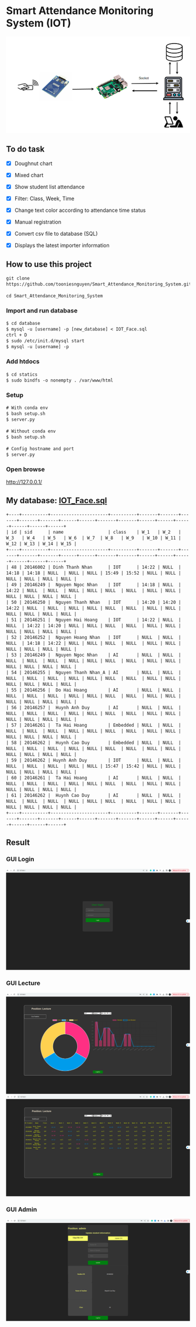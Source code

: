 # Smart Attendance Monitoring System (IOT)

![image](./images/pipeline.jpg)

## To do task
- [x] Doughnut chart
- [x] Mixed chart
- [x] Show student list attendance
- [x] Filter: Class, Week, Time
- [x] Change text color according to attendance time status
- [x] Manual registration
- [x] Convert csv file to database (SQL)
- [x] Displays the latest importer information


## How to use this project
```
git clone https://github.com/tooniesnguyen/Smart_Attendance_Monitoring_System.git

cd Smart_Attendance_Monitoring_System
```

### Import and run  database
```
$ cd database
$ mysql -u [username] -p [new_database] < IOT_Face.sql
ctrl + D
$ sudo /etc/init.d/mysql start
$ mysql -u [username] -p
```

### Add htdocs
```
$ cd statics
$ sudo bindfs -o nonempty . /var/www/html
```

### Setup
```
# With conda env
$ bash setup.sh
$ server.py

# Without conda env
$ bash setup.sh

# Config hostname and port
$ server.py
```
### Open browse
http://127.0.0.1/


## My database: [IOT_Face.sql](./database/IOT_Face.sql)
```
+----+----------+----------------------+----------+-------+-------+-------+-------+-------+------+------+-------+-------+------+------+------+------+------+------+
| id | sid      | name                 | class    | W_1   | W_2   | W_3   | W_4   | W_5   | W_6  | W_7  | W_8   | W_9   | W_10 | W_11 | W_12 | W_13 | W_14 | W_15 |
+----+----------+----------------------+----------+-------+-------+-------+-------+-------+------+------+-------+-------+------+------+------+------+------+------+
| 48 | 20146002 | Dinh Thanh Nhan      | IOT      | 14:22 | NULL  | 14:18 | 14:18 | NULL  | NULL | NULL | 15:49 | 15:52 | NULL | NULL | NULL | NULL | NULL | NULL |
| 49 | 20146249 |  Nguyen Ngoc Nhan    | IOT      | 14:18 | NULL  | 14:22 | NULL  | NULL  | NULL | NULL | NULL  | NULL  | NULL | NULL | NULL | NULL | NULL | NULL |
| 50 | 20146250 |  Nguyen Thanh Nhan   | IOT      | 14:20 | 14:20 | 14:22 | NULL  | NULL  | NULL | NULL | NULL  | NULL  | NULL | NULL | NULL | NULL | NULL | NULL |
| 51 | 20146251 |  Nguyen Hai Hoang    | IOT      | 14:22 | NULL  | NULL  | 14:22 | 14:20 | NULL | NULL | NULL  | NULL  | NULL | NULL | NULL | NULL | NULL | NULL |
| 52 | 20146252 |  Nguyen Hoang Nhan   | IOT      | NULL  | NULL  | NULL  | 14:18 | 14:22 | NULL | NULL | NULL  | NULL  | NULL | NULL | NULL | NULL | NULL | NULL |
| 53 | 20146249 |  Nguyen Ngoc Nhan    | AI       | NULL  | NULL  | NULL  | NULL  | NULL  | NULL | NULL | NULL  | NULL  | NULL | NULL | NULL | NULL | NULL | NULL |
| 54 | 20146255 |  Nguyen Thanh Nhan_A | AI       | NULL  | NULL  | NULL  | NULL  | NULL  | NULL | NULL | NULL  | NULL  | NULL | NULL | NULL | NULL | NULL | NULL |
| 55 | 20146256 |  Do Hai Hoang        | AI       | NULL  | NULL  | NULL  | NULL  | NULL  | NULL | NULL | NULL  | NULL  | NULL | NULL | NULL | NULL | NULL | NULL |
| 56 | 20146257 |  Huynh Anh Duy       | AI       | NULL  | NULL  | NULL  | NULL  | NULL  | NULL | NULL | NULL  | NULL  | NULL | NULL | NULL | NULL | NULL | NULL |
| 57 | 20146261 |  Ta Hai Hoang        | Embedded | NULL  | NULL  | NULL  | NULL  | NULL  | NULL | NULL | NULL  | NULL  | NULL | NULL | NULL | NULL | NULL | NULL |
| 58 | 20146262 |  Huynh Cao Duy       | Embedded | NULL  | NULL  | NULL  | NULL  | NULL  | NULL | NULL | NULL  | NULL  | NULL | NULL | NULL | NULL | NULL | NULL |
| 59 | 20146262 | Huynh Anh Duy        | IOT      | NULL  | NULL  | NULL  | NULL  | NULL  | NULL | NULL | 15:47 | 15:42 | NULL | NULL | NULL | NULL | NULL | NULL |
| 60 | 20146261 |  Ta Hai Hoang        | AI       | NULL  | NULL  | NULL  | NULL  | NULL  | NULL | NULL | NULL  | NULL  | NULL | NULL | NULL | NULL | NULL | NULL |
| 61 | 20146262 |  Huynh Cao Duy       | AI       | NULL  | NULL  | NULL  | NULL  | NULL  | NULL | NULL | NULL  | NULL  | NULL | NULL | NULL | NULL | NULL | NULL |
+----+----------+----------------------+----------+-------+-------+-------+-------+-------+------+------+-------+-------+------+------+------+------+------+------+
```

## Result

### GUI Login
![image](./images/login.jpg)


### GUI Lecture
![image](./images/lecture2.jpg)
![image](./images/lecture1.jpg)

### GUI Admin
![image](./images/admin_login.jpg)
